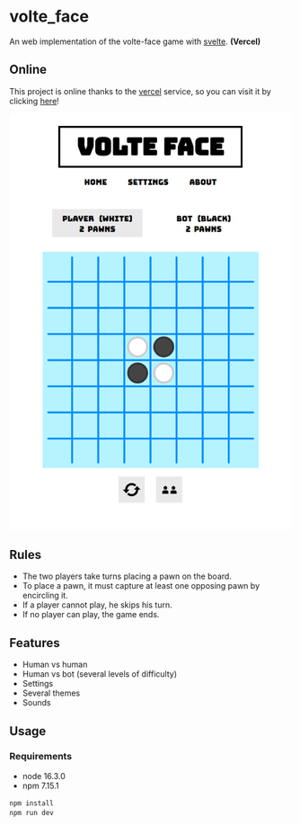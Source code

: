 # volte_face

An web implementation of the volte-face game with [svelte](https://svelte.dev/). __(Vercel)__

## Online

This project is online thanks to the [vercel](https://vercel.com) service, so you can visit it by clicking [here](https://volte-face-mhtqk99tq-trixky.vercel.app/)!

![screenshot](https://raw.githubusercontent.com/trixky/volte_face/master/.demo/screenshot.png)

## Rules

- The two players take turns placing a pawn on the board.
- To place a pawn, it must capture at least one opposing pawn by encircling it.
- If a player cannot play, he skips his turn.
- If no player can play, the game ends.

## Features

- Human vs human
- Human vs bot (several levels of difficulty)
- Settings
- Several themes
- Sounds

## Usage

### Requirements

- node  16.3.0
- npm   7.15.1

```bash
npm install
npm run dev
```
